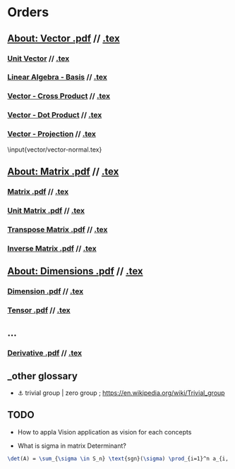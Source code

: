 # Orders


## [About: Vector .pdf](../../build/note/vector.pdf) // [.tex](about_vector.tex)

### [Unit Vector](../../build/unit_vector.tex) // [.tex](vector/unit_vector.tex)
### [Linear Algebra - Basis](../../build/linear_algebra-basis.tex) // [.tex](vector/linear_algebra-basis.tex)
### [Vector - Cross Product](../../build/vector-cross_product.tex) // [.tex](vector/vector-cross_product.tex)
### [Vector - Dot Product](../../build/vector-dot_product.tex) // [.tex](vector/vector-dot_product.tex)
### [Vector - Projection](../../build/vector-projection.tex) // [.tex](vector/vector-projection.tex)
\input{vector/vector-normal.tex}


## [About: Matrix .pdf](../../build/note/matrix.pdf) // [.tex](about_matrix.tex)
### [Matrix .pdf](../../build/note/matrix.pdf) // [.tex](matrix/matrix.tex)
### [Unit Matrix .pdf](../../build/note/unit_vector.pdf) // [.tex](matrix/unit_vector.tex)
### [Transpose Matrix .pdf](../../build/note/transpose_matrix.pdf) // [.tex](matrix/transpose_matrix.tex)
### [Inverse Matrix .pdf](../../build/note/inverse_matrix.pdf) // [.tex](matrix/inverse_matrix.tex)


## [About: Dimensions .pdf](../../build/note/dimension.pdf) // [.tex](about_dimensions.tex)
### [Dimension .pdf](../../build/note/dimension.pdf) // [.tex](dimensions/dimension.tex)
### [Tensor .pdf](../../build/note/dimension.pdf) // [.tex](dimensions/tensor.tex)

## ...
  ### [Derivative .pdf](../../build/note/derivative.pdf) // [.tex](derivative.tex)
  
## _other glossary

- ⚓ trivial group | zero group ; https://en.wikipedia.org/wiki/Trivial_group

## TODO

- How to appla Vision application as vision for each concepts

- What is sigma in matrix Determinant?

```latex
\det(A) = \sum_{\sigma \in S_n} \text{sgn}(\sigma) \prod_{i=1}^n a_{i, \sigma(i)}
```

